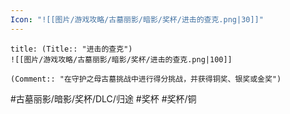 ```yaml
---
Icon: "![[图片/游戏攻略/古墓丽影/暗影/奖杯/进击的查克.png|30]]"
---
```

```ad-common-bronze-trophy
title: (Title:: "进击的查克")
![[图片/游戏攻略/古墓丽影/暗影/奖杯/进击的查克.png|100]]

(Comment:: "在守护之母古墓挑战中进行得分挑战，并获得铜奖、银奖或金奖")
```

#古墓丽影/暗影/奖杯/DLC/归途 #奖杯 #奖杯/铜
